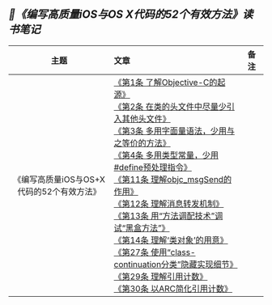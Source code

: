 ## *📖《编写高质量iOS与OS X代码的52个有效方法》读书笔记*
|主题|文章|备注|
|:---:|:---|:---
《编写高质量iOS与OS+X代码的52个有效方法》|[《第1条 了解Objective-C的起源》](https://github.com/baohenglin/HLBlog/blob/master/Articles/EffectiveObjective-C/第1条了解Objective-C的起源.md)<br>[《第2条 在类的头文件中尽量少引入其他头文件》](https://github.com/baohenglin/HLBlog/blob/master/Articles/EffectiveObjective-C/%E7%AC%AC2%E6%9D%A1%E5%9C%A8%E7%B1%BB%E7%9A%84%E5%A4%B4%E6%96%87%E4%BB%B6%E4%B8%AD%E5%B0%BD%E9%87%8F%E5%B0%91%E5%BC%95%E5%85%A5%E5%85%B6%E4%BB%96%E5%A4%B4%E6%96%87%E4%BB%B6.md)<br>[《第3条 多用字面量语法，少用与之等价的方法》](https://github.com/baohenglin/HLBlog/blob/master/Articles/EffectiveObjective-C/第3条多用字面量语法少用与之等价的方法.md)<br>[《第4条 多用类型常量，少用#define预处理指令》]()<br>[《第11条 理解objc_msgSend的作用》](https://github.com/baohenglin/HLBlog/blob/master/Articles/EffectiveObjective-C/%E7%AC%AC11%E6%9D%A1%E7%90%86%E8%A7%A3objc_msgSend%E7%9A%84%E4%BD%9C%E7%94%A8.md)<br>[《第12条 理解消息转发机制》](https://github.com/baohenglin/HLBlog/blob/master/Articles/EffectiveObjective-C/%E7%AC%AC12%E6%9D%A1%E7%90%86%E8%A7%A3%E6%B6%88%E6%81%AF%E8%BD%AC%E5%8F%91%E6%9C%BA%E5%88%B6.md)<br>[《第13条 用“方法调配技术”调试“黑盒方法”》](https://github.com/baohenglin/HLBlog/blob/master/Articles/EffectiveObjective-C/%E7%AC%AC13%E6%9D%A1%EF%BC%9A%E7%94%A8%E2%80%9C%E6%96%B9%E6%B3%95%E8%B0%83%E9%85%8D%E6%8A%80%E6%9C%AF%E2%80%9D%E8%B0%83%E8%AF%95%E2%80%9C%E9%BB%91%E7%9B%92%E6%96%B9%E6%B3%95%E2%80%9D.md)<br>[《第14条 理解‘类对象’的用意》](https://github.com/baohenglin/HLBlog/blob/master/Articles/EffectiveObjective-C/%E7%AC%AC14%E6%9D%A1%E7%B1%BB%E5%AF%B9%E8%B1%A1.md)<br>[《第27条 使用“class-continuation分类”隐藏实现细节》](https://github.com/baohenglin/HLBlog/blob/master/Articles/EffectiveObjective-C/第27条使用“class-continuation分类”隐藏实现细节.md)<br>[《第29条 理解引用计数》](https://github.com/baohenglin/HLBlog/blob/master/Articles/%E7%AC%AC29%E6%9D%A1%20%E7%90%86%E8%A7%A3%E5%BC%95%E7%94%A8%E8%AE%A1%E6%95%B0.md)<br>[《第30条 以ARC简化引用计数》](https://github.com/baohenglin/HLBlog/blob/master/Articles/第30条_以ARC简化引用计数.md)<br>|
